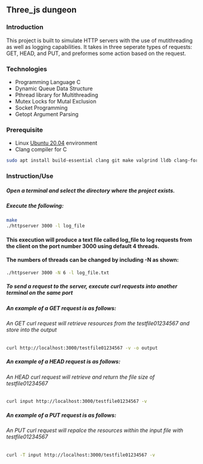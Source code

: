 ## Three_js dungeon

### Introduction
This project is built to simulate HTTP servers with the use of mutithreading as well as logging capabilities. It takes in three seperate types of requests: GET, HEAD, and PUT, and preformes some action based on the request.

### Technologies
* Programming Language C
* Dynamic Queue Data Structure
* Pthread library for Multithreading
* Mutex Locks for Mutal Exclusion
* Socket Programming
* Getopt Argument Parsing

### Prerequisite
* Linux [Ubuntu 20.04](https://ubuntu.com/download/desktop) environment
* Clang compiler for C
```bash
sudo apt install build-essential clang git make valgrind lldb clang-format
```

### Instruction/Use
##### Open a terminal and select the directory where the project exists.
##### Execute the following:
```bash
make
./httpserver 3000 -l log_file
```
#### This execution will produce a text file called log_file to log requests from the client on the port number 3000 using default 4 threads.
#### The numbers of threads can be changed by including -N as shown:
```bash
./httpserver 3000 -N 6 -l log_file.txt
```

##### To send a request to the server, execute curl requests into another terminal on the same port

##### An example of a GET request is as follows:
###### An GET curl request will retrieve resources from the testfile01234567 and store into the output
```bash
curl http://localhost:3000/testfile01234567 -v -o output
```
##### An example of a HEAD request is as follows:
###### An HEAD curl request will retrieve and return the file size of testfile01234567
```bash
curl input http://localhost:3000/testfile01234567 -v
```
##### An example of a PUT request is as follows:
###### An PUT curl request will repalce the resources within the input file with testfile01234567
```bash
curl -T input http://localhost:3000/testfile01234567 -v
```

